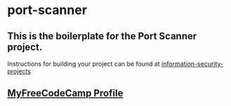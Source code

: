 # port-scanner


## This is the boilerplate for the Port Scanner project. 
Instructions for building your project can be found at [information-security-projects](https://www.freecodecamp.org/learn/information-security/information-security-projects/port-scanner)

## [MyFreeCodeCamp Profile](https://www.freecodecamp.org/mazal)